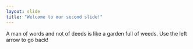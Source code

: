 ```yaml
---
layout: slide
title: "Welcome to our second slide!"
---
```

A man of words and not of deeds is like a garden full of weeds.
Use the left arrow to go back!
